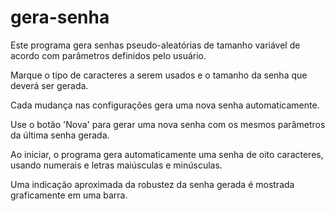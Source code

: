 # gera-senha

Este programa gera senhas pseudo-aleatórias de tamanho variável de
acordo com parâmetros definidos pelo usuário.

Marque o tipo de caracteres a serem usados e o tamanho da senha que
deverá ser gerada.

Cada mudança nas configurações gera uma nova senha automaticamente.

Use o botão 'Nova' para gerar uma nova senha com os mesmos
parâmetros da última senha gerada.

Ao iniciar, o programa gera automaticamente uma senha de oito
caracteres, usando numerais e letras maiúsculas e minúsculas.

Uma indicação aproximada da robustez da senha gerada é mostrada
graficamente em uma barra.

